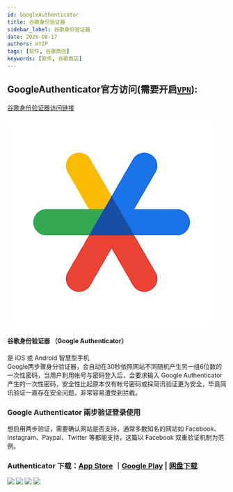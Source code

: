 ```yaml
---
id: GoogleAuthenticator
title: 谷歌身份验证器
sidebar_label: 谷歌身份验证器
date: 2025-08-17
authors: HYIP
tags: [软件, 谷歌商店]
keywords: [软件, 谷歌商店]
---
```

## GoogleAuthenticator官方访问(需要开启[`VPN`](../VPN/vpn-Elink)):
[谷歌身份验证器访问链接](https://play.google.com/store/apps/details?id=com.google.android.apps.authenticator2)

![GoogleAuthenticator](./GoogleAuthenticator.assets/unnamed.webp)

#### 谷歌身份验证器 （Google Authenticator）   
是 iOS 或 Android 智慧型手机   
Google两步骤身分验证器，会自动在30秒依照网站不同随机产生另一组6位数的一次性密码，当用户利用帐号与密码登入后，会要求输入 Google Authenticator 产生的一次性密码，安全性比起原本仅有帐号密码或採简讯验证更为安全，毕竟简讯验证一直存在安全问题，非常容易遭受到拦截。

### Google Authenticator 兩步验证登录使用
想启用两步验证，需要确认网站是否支持，通常多数知名的网站如 Facebook、Instagram、Paypal、Twitter 等都能支持，这篇以 Facebook 双重验证机制为范例。

### Authenticator 下载：[App Store](https://apps.apple.com/tw/app/google-authenticator/id388497605) ｜[Google Play](https://play.google.com/store/apps/details?id=com.google.android.apps.authenticator2&hl=zh_TW)  | [网盘下载](https://pan.quark.cn/s/6c6aae8b82bb)


![](https://pic.imgdb.cn/item/66f1e4faf21886ccc03c821d.webp)
![](https://pic.imgdb.cn/item/66f1e4faf21886ccc03c8238.webp)
![](https://pic.imgdb.cn/item/66f1e4fbf21886ccc03c824a.webp)
![](https://pic.imgdb.cn/item/66f1e4fbf21886ccc03c8257.webp)

